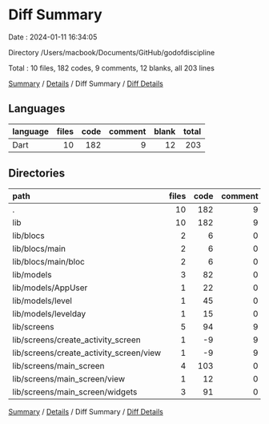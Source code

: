 # Diff Summary

Date : 2024-01-11 16:34:05

Directory /Users/macbook/Documents/GitHub/godofdiscipline

Total : 10 files,  182 codes, 9 comments, 12 blanks, all 203 lines

[Summary](results.md) / [Details](details.md) / Diff Summary / [Diff Details](diff-details.md)

## Languages
| language | files | code | comment | blank | total |
| :--- | ---: | ---: | ---: | ---: | ---: |
| Dart | 10 | 182 | 9 | 12 | 203 |

## Directories
| path | files | code | comment | blank | total |
| :--- | ---: | ---: | ---: | ---: | ---: |
| . | 10 | 182 | 9 | 12 | 203 |
| lib | 10 | 182 | 9 | 12 | 203 |
| lib/blocs | 2 | 6 | 0 | 0 | 6 |
| lib/blocs/main | 2 | 6 | 0 | 0 | 6 |
| lib/blocs/main/bloc | 2 | 6 | 0 | 0 | 6 |
| lib/models | 3 | 82 | 0 | 8 | 90 |
| lib/models/AppUser | 1 | 22 | 0 | 2 | 24 |
| lib/models/level | 1 | 45 | 0 | 5 | 50 |
| lib/models/levelday | 1 | 15 | 0 | 1 | 16 |
| lib/screens | 5 | 94 | 9 | 4 | 107 |
| lib/screens/create_activity_screen | 1 | -9 | 9 | 0 | 0 |
| lib/screens/create_activity_screen/view | 1 | -9 | 9 | 0 | 0 |
| lib/screens/main_screen | 4 | 103 | 0 | 4 | 107 |
| lib/screens/main_screen/view | 1 | 12 | 0 | 1 | 13 |
| lib/screens/main_screen/widgets | 3 | 91 | 0 | 3 | 94 |

[Summary](results.md) / [Details](details.md) / Diff Summary / [Diff Details](diff-details.md)